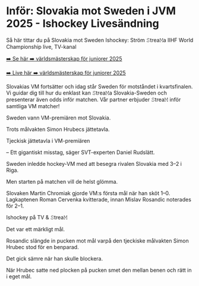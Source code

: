 <h1>Inför: Slovakia mot Sweden i JVM 2025 - Ishockey Livesändning</h1>

Så här tittar du på Slovakia mot Sweden Ishockey: Ström 𝚂trea𝙼a IIHF World Championship live, TV-kanal

[➡️ Se här ➡️ världsmästerskap för juniorer 2025](https://t.co/whptpWNcQ2)

[➡️ Live här ➡️ världsmästerskap för juniorer 2025](https://t.co/whptpWNcQ2)

Slovakias VM fortsätter och idag står Sweden för motståndet i kvartsfinalen. Vi guidar dig till hur du enklast kan 𝚂trea𝙼a Slovakia-Sweden och presenterar även odds inför matchen. Vår partner erbjuder 𝚂trea𝙼 inför samtliga VM matcher!

Sweden vann VM-premiären mot Slovakia.

Trots målvakten Simon Hrubecs jättetavla.

Tjeckisk jättetavla i VM-premiären

– Ett gigantiskt misstag, säger SVT-experten Daniel Rudslätt.

Sweden inledde hockey-VM med att besegra rivalen Slovakia med 3–2 i Riga.

Men starten på matchen vill de helst glömma.

Slovaken Martin Chromiak gjorde VM:s första mål när han sköt 1–0. Lagkaptenen Roman Cervenka kvitterade, innan Mislav Rosandic noterades för 2–1.

Ishockey på TV & 𝚂trea𝙼

Det var ett märkligt mål.

Rosandic slängde in pucken mot mål varpå den tjeckiske målvakten Simon Hrubec stod för en benparad.

Det gick sämre när han skulle blockera.

När Hrubec satte ned plocken på pucken smet den mellan benen och rätt in i eget mål.
